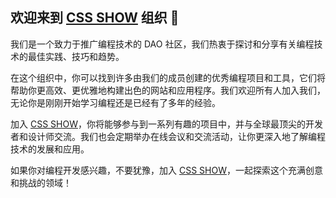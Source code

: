 ## 欢迎来到 [CSS SHOW](https://css.show) 组织 👋

我们是一个致力于推广编程技术的 DAO 社区，我们热衷于探讨和分享有关编程技术的最佳实践、技巧和趋势。

在这个组织中，你可以找到许多由我们的成员创建的优秀编程项目和工具，它们将帮助你更高效、更优雅地构建出色的网站和应用程序。我们欢迎所有人加入我们，无论你是刚刚开始学习编程还是已经有了多年的经验。

加入 [CSS SHOW](https://css.show)，你将能够参与到一系列有趣的项目中，并与全球最顶尖的开发者和设计师交流。我们也会定期举办在线会议和交流活动，让你更深入地了解编程技术的发展和应用。

如果你对编程开发感兴趣，不要犹豫，加入 [CSS SHOW](https://css.show)，一起探索这个充满创意和挑战的领域！
